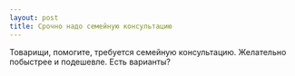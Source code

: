 ```yaml
---
layout: post 
title: Срочно надо семейную консультацию 
--- 
```

Товарищи, помогите, требуется семейную консультацию. Желательно побыстрее и подешевле. Есть варианты?
